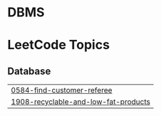 # DBMS
<!---LeetCode Topics Start-->
# LeetCode Topics
## Database
|  |
| ------- |
| [0584-find-customer-referee](https://github.com/lodhi-999/DBMS/tree/master/0584-find-customer-referee) |
| [1908-recyclable-and-low-fat-products](https://github.com/lodhi-999/DBMS/tree/master/1908-recyclable-and-low-fat-products) |
<!---LeetCode Topics End-->